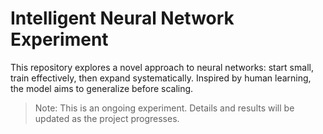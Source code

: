 # Intelligent Neural Network Experiment

This repository explores a novel approach to neural networks: 
start small, train effectively, then expand systematically. Inspired 
by human learning, the model aims to generalize before scaling. 

> Note: This is an ongoing experiment. Details and results 
> will be updated as the project progresses.
